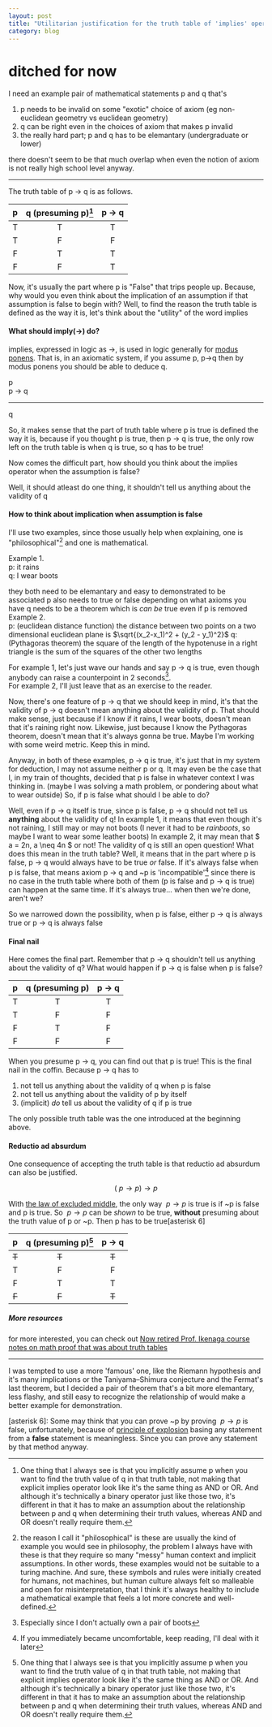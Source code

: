 ```yaml
---
layout: post
title: "Utilitarian justification for the truth table of 'implies' operator"
category: blog
---
```


# ditched for now
I need an example pair of mathematical statements p and q that's
1. p needs to be invalid on some "exotic" choice of axiom (eg non-euclidean geometry vs euclidean geometry)
2. q can be right even in the choices of axiom that makes p invalid
3. the really hard part; p and q has to be elemantary (undergraduate or lower)

there doesn't seem to be that much overlap when even the notion of axiom is not really high school level anyway.

<hr>

The truth table of p $\to$ q is as follows.

|p|q (presuming p)[^1]|p $\to$ q|
|:-:|:-:|:-:|
|T|T|T|
|T|F|F|
|F|T|T|
|F|F|T|

Now, it's usually the part where p is "False" that trips people up. Because, why would you even think about the implication of an assumption if that assumption is false to begin with? Well, to find the reason the truth table is defined as the way it is, let's think about the "utility" of the word implies

#### What should imply($\to$) do?

implies, expressed in logic as $\to$, is used in logic generally for [modus ponens](https://en.wikipedia.org/wiki/Modus_ponens). That is, in an axiomatic system, if you assume p, p$\to$q then by modus ponens you should be able to deduce q.

p  
p $\to$ q
<hr>
q

So, it makes sense that the part of truth table where p is true is defined the way it is, because if you thought p is true, then p $\to$ q is true, the only row left on the truth table is when q is true, so q has to be true!

Now comes the difficult part, how should you think about the implies operator when the assumption is false?

Well, it should atleast do one thing, it shouldn't tell us anything about the validity of q

#### How to think about implication when assumption is false

I'll use two examples, since those usually help when explaining, one is "philosophical"[^2] and one is mathematical.

Example 1.  
p: it rains  
q: I wear boots

they both need to be elemantary and easy to demonstrated to be associated
p also needs to true or false depending on what axioms you have
q needs to be a theorem which is *can be* true even if p is removed
Example 2.  
p: (euclidean distance function) the distance between two points on a two dimensional euclidean plane is $\sqrt{(x_2-x_1)^2 + (y_2 - y_1)^2}$
q: (Pythagoras theorem) the square of the length of the hypotenuse in a right triangle is the sum of the squares of the other two lengths  

For example 1, let's just wave our hands and say p $\to$ q is true, even though anybody can raise a counterpoint in 2 seconds[^3].  
For example 2, I'll just leave that as an exercise to the reader.

Now, there's one feature of p $\to$ q that we should keep in mind, it's that the validity of p $\to$ q doesn't mean anything about the validity of p.
That should make sense, just because if I know if it rains, I wear boots, doesn't mean that it's raining right now.
Likewise, just because I know the Pythagoras theorem, doesn't mean that it's always gonna be true. Maybe I'm working with some weird metric. Keep this in mind.

Anyway, in both of these examples, p $\to$ q is true, it's just that in my system for deduction, I may not assume neither p or q. It may even be the case that I, in my train of thoughts, decided that p is false in whatever context I was thinking in. (maybe I was solving a math problem, or pondering about what to wear outside)
So, if p is false what should I be able to do?

Well, even if p $\to$ q itself is true, since p is false, p $\to$ q should not tell us **anything** about the validity of q!
In example 1, it means that even though it's not raining, I still may or may not boots (I never it had to be *rainboots*, so maybe I want to wear some leather boots)
In example 2, it may mean that $ a = 2n, a \neq 4n $ or not! The validity of q is still an open question!
What does this mean in the truth table? Well, it means that in the part where p is false, p $\to$ q would always have to be true *or* false. If it's always false when p is false, that means axiom p $\to$ q and ~p is 'incompatible'[^4] since there is no case in the truth table where both of them (p is false and p $\to$ q is true) can happen at the same time. If it's always true... when then we're done, aren't we?

So we narrowed down the possibility, when p is false, either p $\to$ q is always true or p $\to$ q is always false

#### Final nail

Here comes the final part. Remember that p $\to$ q shouldn't tell us anything about the validity of q? What would happen if p $\to$ q is false when p is false?

|p|q (presuming p)|p $\to$ q|
|:-:|:-:|:-:|
|T|T|T|
|T|F|F|
|F|T|F|
|F|F|F|

When you presume p $\to$ q, you can find out that p is true!
This is the final nail in the coffin. Because p $\to$ q has to  
1. not tell us anything about the validity of q when p is false  
2. not tell us anything about the validity of p by itself  
3. (implicit) *do* tell us about the validity of q if p is true

The only possible truth table was the one introduced at the beginning above.

#### Reductio ad absurdum

One consequence of accepting the truth table is that reductio ad absurdum can also be justified.

$$(~p\to p) \to p$$

With [the law of excluded middle](https://en.wikipedia.org/wiki/Law_of_excluded_middle), the only way $~p\to p$ is true is if ~p is false and p is true. So $~p \to p$ can be *shown* to be true, **without** presuming about the truth value of p or ~p. Then p has to be true[asterisk 6]

|p|q (presuming p)[^1]|p $\to$ q|
|:-:|:-:|:-:|
|~~T~~|~~T~~|~~T~~|
|T|F|F|
|F|T|T|
|~~F~~|~~F~~|~~T~~|

##### More resources

for more interested, you can check out [Now retired Prof. Ikenaga course notes on math proof that was about truth tables](https://sites.millersville.edu/bikenaga/math-proof/math-proof-notes.html)  


<hr>

[^1]: One thing that I always see is that you implicitly assume p when you want to find the truth value of q in that truth table, not making that explicit implies operator look like it's the same thing as AND or OR. And although it's technically a binary operator just like those two, it's different in that it has to make an assumption about the relationship between p and q when determining their truth values, whereas AND and OR doesn't really require them.

[^2]: the reason I call it "philosophical" is these are usually the kind of example you would see in philosophy, the problem I always have with these is that they require so many "messy" human context and implicit assumptions. In other words, these examples would not be suitable to a turing machine. And sure, these symbols and rules were initially created for humans, not machines, but human culture always felt so malleable and open for misinterpretation, that I think it's always healthy to include a mathematical example that feels a lot more concrete and well-defined.

[^3]: Especially since I don't actually own a pair of boots

[^4]: If you immediately became uncomfortable, keep reading, I'll deal with it later

I was tempted to use a more 'famous' one, like the Riemann hypothesis and it's many implications or the Taniyama–Shimura conjecture and the Fermat's last theorem, but I decided a pair of theorem that's a bit more elemantary, less flashy, and still easy to recognize the relationship of would make a better example for demonstration.

[asterisk 6]: Some may think that you can prove ~p by proving $~p \to p$ is false, unfortunately, because of [principle of explosion](https://en.wikipedia.org/wiki/Principle_of_explosion) basing any statement from a **false** statement is meaningless. Since you can prove any statement by that method anyway.

